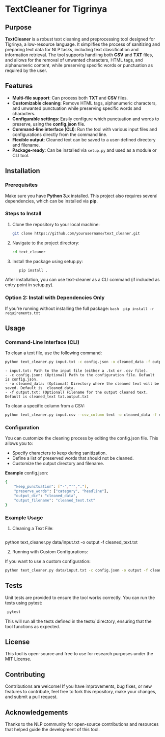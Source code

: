 # TextCleaner for Tigrinya

## Purpose

**TextCleaner** is a robust text cleaning and preprocessing tool designed for Tigrinya, a low-resource language. It simplifies the process of sanitizing and preparing text data for NLP tasks, including text classification and information retrieval. The tool supports handling both **CSV** and **TXT** files, and allows for the removal of unwanted characters, HTML tags, and alphanumeric content, while preserving specific words or punctuation as required by the user.

## Features

- **Multi-file support**: Can process both **TXT** and **CSV** files.
- **Customizable cleaning**: Remove HTML tags, alphanumeric characters, and unwanted punctuation while preserving specific words and characters.
- **Configurable settings**: Easily configure which punctuation and words to preserve, using the **config.json** file.
- **Command-line interface (CLI)**: Run the tool with various input files and configurations directly from the command line.
- **Flexible output**: Cleaned text can be saved to a user-defined directory and filename.
- **Package-ready**: Can be installed via `setup.py` and used as a module or CLI tool.

## Installation

### Prerequisites

Make sure you have **Python 3.x** installed. This project also requires several dependencies, which can be installed via **pip**.

### Steps to Install

1. Clone the repository to your local machine:
   ```bash
   git clone https://github.com/yourusername/text_cleaner.git

2. Navigate to the project directory:
   ```bash
   cd text_cleaner

3. Install the package using setup.py:
   ```bash
      pip install .
      ```
   
After installation, you can use text-cleaner as a CLI command (if included as entry point in setup.py).

### Option 2: Install with Dependencies Only

   If you're running without installing the full package:
      ```bash 
         pip install -r requirements.txt 
         ```

 

## Usage

### Command-Line Interface (CLI)
   
To clean a text file, use the following command:

   ```bash
   python text_cleaner.py input.txt -c config.json -o cleaned_data -f output.txt
   ```

    - input.txt: Path to the input file (either a .txt or .csv file).
    - -c config.json: (Optional) Path to the configuration file. Default is config.json.
    - -o cleaned_data: (Optional) Directory where the cleaned text will be saved. Default is  cleaned_data.
    - -f output.txt: (Optional) Filename for the output cleaned text. Default is cleaned_text txt.output.txt

To clean a specific column from a CSV:
   ```bash
   python text_cleaner.py input.csv --csv_column text -o cleaned_data -f cleaned_output.csv
   ```


### Configuration

You can customize the cleaning process by editing the config.json file. This allows you to:

   - Specify characters to keep during sanitization.
   - Define a list of preserved words that should not be cleaned.
   - Customize the output directory and filename.

**Example** config.json:
```bash
{
    "keep_punctuation": ["-","'","."],
    "preserve_words": ["category", "headline"],
    "output_dir": "cleaned_data",
    "output_filename": "cleaned_text.txt"
}
```

### Example Usage

1. Cleaning a Text File:

   ```bash

python text_cleaner.py data/input.txt -o output -f cleaned_text.txt

2. Running with Custom Configurations:

If you want to use a custom configuration:

  ```bash 
python text_cleaner.py data/input.txt -c config.json -o output -f cleaned_text.txt
```
  
## Tests
Unit tests are provided to ensure the tool works correctly. You can run the tests using pytest:

```bash
 pytest
```
This will run all the tests defined in the tests/ directory, ensuring that the tool functions as expected.

## License
This tool is open-source and free to use for research purposes under the MIT License.

## Contributing
Contributions are welcome! If you have improvements, bug fixes, or new features to contribute, feel free to fork this repository, make your changes, and submit a pull request.

## Acknowledgements
Thanks to the NLP community for open-source contributions and resources that helped guide the development of this tool.

